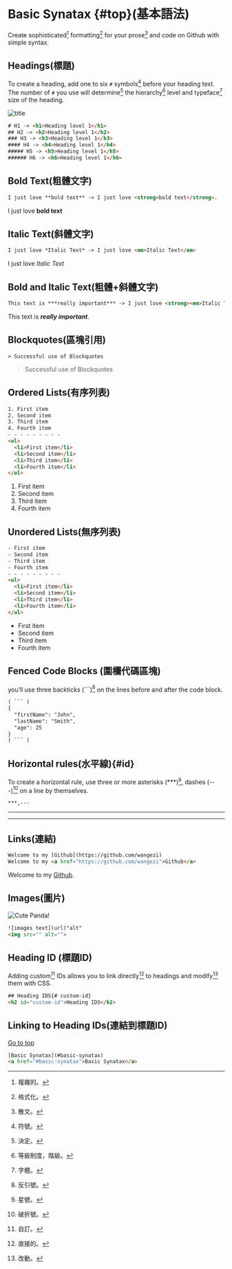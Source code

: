 # Basic Synatax {#top}(基本語法)
Create sophisticated[^1] formatting[^2] for your prose[^3] and code on Github with simple syntax.
## Headings(標題)
To create a heading, add one to six `#` symbols[^4] before your heading text. The number of `#` you use will determine[^5] the hierarchy[^6] level and typeface[^7] size of the heading.

![title](/Markdown/MDimg/Heading%20level.png)

``` HTML
# H1 -> <h1>Heading level 1</h1>
## H2 -> <h2>Heading level 1</h2>
### H3 -> <h3>Heading level 1</h3>
#### H4 -> <h4>Heading level 1</h4>
##### H5 -> <h5>Heading level 1</h5>
###### H6 -> <h6>Heading level 1</h6>
```
## Bold Text(粗體文字)

``` HTML
I just love **bold text** -> I just love <strong>bold text</strong>.
```
I just love **bold text**

## Italic Text(斜體文字)

``` HTML
I just love *Italic Text* -> I just love <em>Italic Text</em>
```
I just love *Italic Text*

## Bold and Italic Text(粗體+斜體文字)

``` HTML
This text is ***really important*** -> I just love <strong><em>Italic Text</em></strong>
```
This text is ***really important***.

## Blockquotes(區塊引用)

```
> Successful use of Blockquotes
```
> Successful use of Blockquotes

## Ordered Lists(有序列表)

``` HTML
1. First item
2. Second item
3. Third item
4. Fourth item
- - - - - - - - - 
<ol>
  <li>First item</li>
  <li>Second item</li>
  <li>Third item</li>
  <li>Fourth item</li>
</ol>
```
1. First item
2. Second item
3. Third item
4. Fourth item

## Unordered Lists(無序列表)

``` HTML
- First item
- Second item
- Third item
- Fourth item
- - - - - - - - - 
<ul>
  <li>First item</li>
  <li>Second item</li>
  <li>Third item</li>
  <li>Fourth item</li>
</ul>
```
- First item
- Second item
- Third item
- Fourth item

## Fenced Code Blocks (圍欄代碼區塊)

you’ll use three backticks (```)[^8] on the lines before and after the code block.
```HTML
( ``` )
{
  "firstName": "John",
  "lastName": "Smith",
  "age": 25
}
( ``` )
```
##  Horizontal rules(水平線){#id}

To create a horizontal rule, use three or more asterisks (***)[^9], dashes (---)[^10] on a line by themselves.

```
***,---
```
*** 
---

## Links(連結)

```HTML
Welcome to my [Github](https://github.com/wangezi)
Welcome to my <a href="https://github.com/wangezi">Github</a>
```
Welcome to my [Github](https://github.com/wangezi).

## Images(圖片)

![Cute Panda!](/Markdown/MDimg/panda.jpg "Panda")

```HTML
![images text](url)"alt"
<img src="" alt="">
```

## Heading ID (標題ID)

Adding custom[^11] IDs allows you to link directly[^12] to headings and modify[^13] them with CSS. 

```HTML
## Heading IDS{# custom-id}
<h2 id="custom-id">Heading IDS</h2>
```

## Linking to Heading IDs(連結到標題ID)

[Go to top](#top)

```HTML
[Basic Synatax](#basic-synatax)
<a href="#basic-synatax">Basic Synatax</a>
```











[^1]:複雜的。
[^2]:格式化。
[^3]:散文。
[^4]:符號。
[^5]:決定。
[^6]:等級制度，階級。
[^7]:字體。
[^8]:反引號。
[^9]:星號。
[^10]:破折號。
[^11]:自訂。
[^12]:直接的。
[^13]:改動。